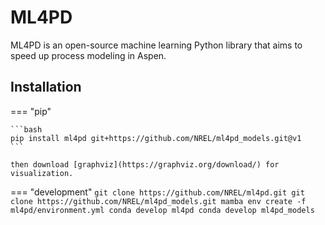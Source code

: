 # ML4PD

ML4PD is an open-source machine learning Python library that aims to speed up process modeling in Aspen.

## Installation

=== "pip"

    ```bash
    pip install ml4pd git+https://github.com/NREL/ml4pd_models.git@v1
    ```

    then download [graphviz](https://graphviz.org/download/) for visualization.


=== "development"
    ```
    git clone https://github.com/NREL/ml4pd.git
    git clone https://github.com/NREL/ml4pd_models.git
    mamba env create -f ml4pd/environment.yml
    conda develop ml4pd
    conda develop ml4pd_models
    ```

